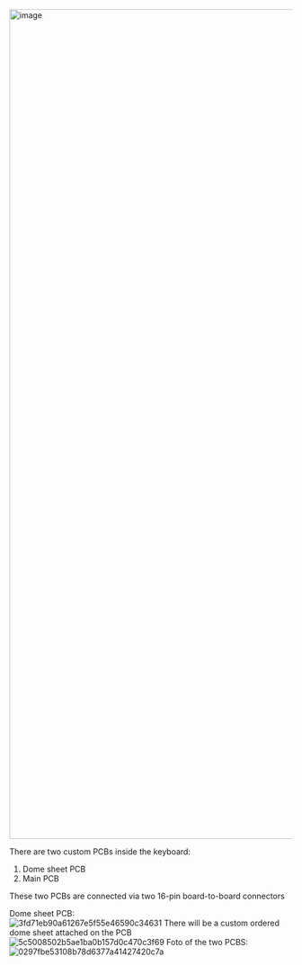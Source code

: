 <img width="1928" height="1476" alt="image" src="https://github.com/user-attachments/assets/7c79a4c6-ce97-491d-8591-f8d6591ff524" />

There are two custom PCBs inside the keyboard:  
1. Dome sheet PCB  
2. Main PCB

These two PCBs are connected via two 16-pin board-to-board connectors

Dome sheet PCB:  
![3fd71eb90a61267e5f55e46590c34631](https://github.com/user-attachments/assets/351bbbec-415a-4a6d-913c-14a5f72c6118)
There will be a custom ordered dome sheet attached on the PCB  
![5c5008502b5ae1ba0b157d0c470c3f69](https://github.com/user-attachments/assets/4bd3f9f4-266d-4722-95f2-b72b174608ca)
Foto of the two PCBS:  
![0297fbe53108b78d6377a41427420c7a](https://github.com/user-attachments/assets/70efc61f-5ed3-4f2c-b6a6-86332e79295a)
